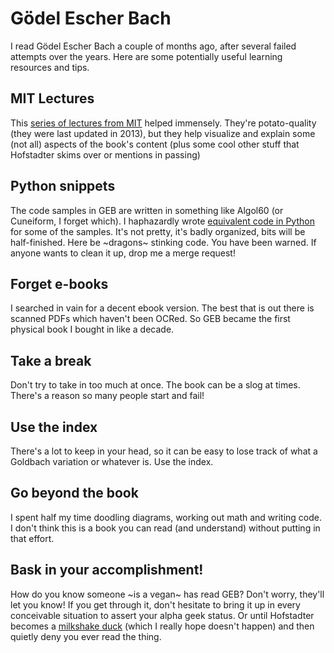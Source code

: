 # Gödel Escher Bach

I read Gödel Escher Bach a couple of months ago, after several failed attempts over the years. Here are some potentially useful learning resources and tips.

## MIT Lectures

This [series of lectures from MIT](https://www.youtube.com/watch?v=lWZ2Bz0tS-s&list=PL2Im8p1voFZMsiVDP9f1D1F7hz6U8o1kE) helped immensely. They're potato-quality (they were last updated in 2013), but they help visualize and explain some (not all) aspects of the book's content (plus some cool other stuff that Hofstadter skims over or mentions in passing)

## Python snippets

The code samples in GEB are written in something like Algol60 (or Cuneiform, I forget which). I haphazardly wrote [equivalent code in Python](./python) for some of the samples. It's not pretty, it's badly organized, bits will be half-finished. Here be ~dragons~ stinking code. You have been warned. If anyone wants to clean it up, drop me a merge request!

## Forget e-books

I searched in vain for a decent ebook version. The best that is out there is scanned PDFs which haven't been OCRed. So GEB became the first physical book I bought in like a decade.

## Take a break

Don't try to take in too much at once. The book can be a slog at times. There's a reason so many people start and fail!

## Use the index

There's a lot to keep in your head, so it can be easy to lose track of what a Goldbach variation or whatever is. Use the index.

## Go beyond the book

I spent half my time doodling diagrams, working out math and writing code. I don't think this is a book you can read (and understand) without putting in that effort.

## Bask in your accomplishment!

How do you know someone ~is a vegan~ has read GEB? Don't worry, they'll let you know! If you get through it, don't hesitate to bring it up in every conceivable situation to assert your alpha geek status. Or until Hofstadter becomes a [milkshake duck](https://en.wikipedia.org/wiki/Milkshake_Duck) (which I really hope doesn't happen) and then quietly deny you ever read the thing. 
